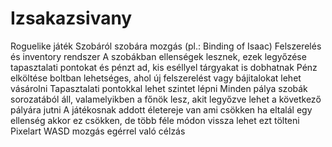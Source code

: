 # Izsakazsivany
Roguelike játék Szobáról szobára mozgás (pl.: Binding of Isaac) Felszerelés és inventory rendszer A szobákban ellenségek lesznek, ezek legyőzése tapasztalati pontokat és pénzt ad, kis eséllyel tárgyakat is dobhatnak Pénz elköltése boltban  lehetséges, ahol új felszerelést vagy bájitalokat lehet vásárolni Tapasztalati pontokkal lehet szintet lépni Minden pálya szobák sorozatából áll, valamelyikben a főnök lesz, akit legyőzve lehet a következő pályára jutni A játékosnak addott életereje van ami csökken ha eltalál egy ellenség akkor ez csökken, de több féle módon vissza lehet ezt tölteni Pixelart WASD mozgás egérrel való célzás
